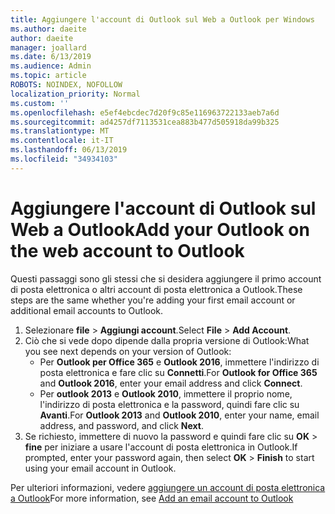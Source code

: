 ```yaml
---
title: Aggiungere l'account di Outlook sul Web a Outlook per Windows
ms.author: daeite
author: daeite
manager: joallard
ms.date: 6/13/2019
ms.audience: Admin
ms.topic: article
ROBOTS: NOINDEX, NOFOLLOW
localization_priority: Normal
ms.custom: ''
ms.openlocfilehash: e5ef4ebcdec7d20f9c85e116963722133aeb7a6d
ms.sourcegitcommit: ad4257df7113531cea883b477d505918da99b325
ms.translationtype: MT
ms.contentlocale: it-IT
ms.lasthandoff: 06/13/2019
ms.locfileid: "34934103"
---
```

# <a name="add-your-outlook-on-the-web-account-to-outlook"></a><span data-ttu-id="ad995-102">Aggiungere l'account di Outlook sul Web a Outlook</span><span class="sxs-lookup"><span data-stu-id="ad995-102">Add your Outlook on the web account to Outlook</span></span>

<span data-ttu-id="ad995-103">Questi passaggi sono gli stessi che si desidera aggiungere il primo account di posta elettronica o altri account di posta elettronica a Outlook.</span><span class="sxs-lookup"><span data-stu-id="ad995-103">These steps are the same whether you're adding your first email account or additional email accounts to Outlook.</span></span>

1. <span data-ttu-id="ad995-104">Selezionare **file** > **Aggiungi account**.</span><span class="sxs-lookup"><span data-stu-id="ad995-104">Select **File** > **Add Account**.</span></span>
1. <span data-ttu-id="ad995-105">Ciò che si vede dopo dipende dalla propria versione di Outlook:</span><span class="sxs-lookup"><span data-stu-id="ad995-105">What you see next depends on your version of Outlook:</span></span>
    - <span data-ttu-id="ad995-106">Per **Outlook per Office 365** e **Outlook 2016**, immettere l'indirizzo di posta elettronica e fare clic su **Connetti**.</span><span class="sxs-lookup"><span data-stu-id="ad995-106">For **Outlook for Office 365** and **Outlook 2016**, enter your email address and click **Connect**.</span></span>
    - <span data-ttu-id="ad995-107">Per **outlook 2013** e **Outlook 2010**, immettere il proprio nome, l'indirizzo di posta elettronica e la password, quindi fare clic su **Avanti**.</span><span class="sxs-lookup"><span data-stu-id="ad995-107">For **Outlook 2013** and **Outlook 2010**, enter your name, email address, and password, and click **Next**.</span></span>
1. <span data-ttu-id="ad995-108">Se richiesto, immettere di nuovo la password e quindi fare clic su **OK** > **fine** per iniziare a usare l'account di posta elettronica in Outlook.</span><span class="sxs-lookup"><span data-stu-id="ad995-108">If prompted, enter your password again, then select **OK** > **Finish** to start using your email account in Outlook.</span></span>

<span data-ttu-id="ad995-109">Per ulteriori informazioni, vedere [aggiungere un account di posta elettronica a Outlook](https://support.office.com/article/6e27792a-9267-4aa4-8bb6-c84ef146101b)</span><span class="sxs-lookup"><span data-stu-id="ad995-109">For more information, see [Add an email account to Outlook](https://support.office.com/article/6e27792a-9267-4aa4-8bb6-c84ef146101b)</span></span>